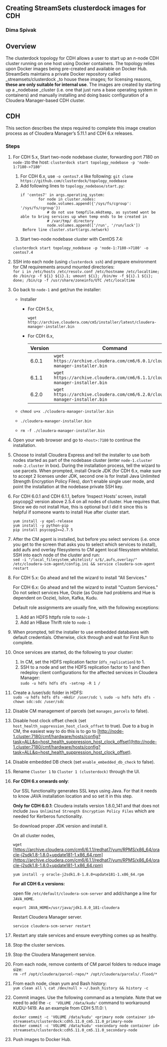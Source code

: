 ## Creating StreamSets clusterdock images for CDH

### Dima Spivak

## Overview

The clusterdock topology for CDH allows a user to start up an _n_-node CDH cluster running on one host using Docker containers. The topology relies upon Docker images being pre-created and available on Docker Hub. StreamSets maintains a private Docker repository called _streamsets/clusterdock _to house these images; for licensing reasons, **these are only suitable for internal use**. The images are created by starting up a _nodebase _cluster (i.e. one that just runs a base operating system in containers) and manually installing and doing basic configuration of a Cloudera Manager-based CDH cluster. 

## CDH

This section describes the steps required to complete this image creation process as of Cloudera Manager’s 5.11.1 and CDH 6.x releases.

### Steps

1. For CDH 5.x, Start two-node nodebase cluster, forwarding port 7180 on `node-1`to the host:
    `clusterdock start topology_nodebase -p 'node-1:7180->7180'`

    1. For CDH 6.x, use `-o centos7.4` like following:
    `git clone https://github.com/clusterdock/topology_nodebase`
    1. Add following lines to `topology_nodebase/start.py`:
        ```
        if 'centos7' in args.operating_system:
                for node in cluster.nodes:
                    node.volumes.append({'/sys/fs/cgroup': '/sys/fs/cgroup'})
                    # do not use tempfile.mkdtemp, as systemd wont be able to bring services up when temp ends to be created in
                    # /var/tmp/ directory
                    node.volumes.append(['/run', '/run/lock'])
         Before line cluster.start(args.network)
        ```
    1. Start two-node nodebase cluster with CentOS 7.4:
    ```
    clusterdock start topology_nodebase -p 'node-1:7180->7180' -o centos7.4
    ```
1. SSH into each node (using `clusterdock ssh`) and prepare environment for CM requirements around mounted directories: \
`for i in /etc/hosts /etc/resolv.conf /etc/hostname /etc/localtime; do /bin/cp -f ${i} ${i}.1; umount ${i}; /bin/mv -f ${i}.1 ${i}; done; /bin/cp -f /usr/share/zoneinfo/UTC /etc/localtime`
1. Go back to `node-1` and get/run the installer:
    - Installer
        - For CDH 5.x,
            ```
            wget http://archive.cloudera.com/cm5/installer/latest/cloudera-manager-installer.bin
            ```
        - For CDH 6.x,
        
            | Version | Command |
            | --------|---------|
            | 6.0.1   | `wget https://archive.cloudera.com/cm6/6.0.1/cloudera-manager-installer.bin` |
            | 6.1.1   | `wget https://archive.cloudera.com/cm6/6.1.1/cloudera-manager-installer.bin` |
            | 6.2.0   | `wget https://archive.cloudera.com/cm6/6.2.0/cloudera-manager-installer.bin` |

    - `chmod u+x ./cloudera-manager-installer.bin`
    - `./cloudera-manager-installer.bin`
    - `rm -f ./cloudera-manager-installer.bin`
1. Open your web browser and go to `<host>:7180` to continue the installation.
1. Choose to install Cloudera Express and tell the installer to use both nodes started as part of the nodebase cluster (enter `node-1.cluster` `node-2.cluster` in box). During the installation process, tell the wizard to use parcels. When prompted, install Oracle JDK (for CDH 6.x, make sure to accept 2 licenses under JDK, second one is for Install Java Unlimited Strength Encryption Policy Files), don't enable single user mode, and point the installation at the nodebase private SSH key.
1. For CDH 6.0.1 and CDH 6.1.1, before ‘Inspect Hosts’ screen, install psycopg2 version above 2.5.4 on all nodes of cluster. Hue requires that. Since we do not install Hue, this is optional but I did it since this is helpful if someone wants to install Hue after cluster start.
    ```
    yum install -y epel-release 
    yum install -y python-pip
    pip install psycopg2==2.7.5
    ```
1. After the CM agent is installed, but before you select services (i.e. once you get to the screen that asks you to select which services to install),  add aufs and overlay filesystems to CM agent local filesystem whitelist. SSH into each node of the cluster and run: \
`sed -i "/local_filesystem_whitelist/ s/$/,aufs,overlay/" /etc/cloudera-scm-agent/config.ini && service cloudera-scm-agent restart`
1. For CDH 5.x: Go ahead and tell the wizard to install "All Services." 

    For CDH 6.x: Go ahead and tell the wizard to install "Custom Services."  Do not select services Hue, Oozie (as Oozie had problems and Hue is dependent on Oozie), Isilon, Kafka, Kudu.

    Default role assignments are usually fine, with the following exceptions:

    1. Add an HDFS httpfs role to `node-1`
    1. Add an HBase Thrift role to `node-1`
1. When prompted, tell the installer to use embedded databases with default credentials. Otherwise, click through and wait for First Run to complete.
1. Once services are started, do the following to your cluster:
    1. In CM, set the HDFS replication factor (`dfs_replication`) to 1. 
    1. SSH to a node and set the HDFS replication factor to 1 and then redeploy client configurations for the affected services in Cloudera Manager: \
`sudo -u hdfs hdfs dfs -setrep -R 1 /`
11. Create a /user/sdc folder in HDFS: \
`sudo -u hdfs hdfs dfs -mkdir /user/sdc \
sudo -u hdfs hdfs dfs -chown sdc:sdc /user/sdc`
12. Disable CM management of parcels (set `manages_parcels` to false).
13. Disable host clock offset check (set `host_health_suppression_host_clock_offset` to true). Due to a bug in CM, the easiest way to do this is to go to [http://node-1.cluster:7180/cmf/hardware/hosts/config?task=ALL&q=host_health_suppression_host_clock_offset](http://node-1.cluster:7180/cmf/hardware/hosts/config?task=ALL&q=host_health_suppression_host_clock_offset).
14. Disable embedded DB check (set `enable_embedded_db_check` to false).
15. Rename `Cluster 1` to `Cluster 1 (clusterdock)` through the UI.
16. **For CDH 6.x onwards only**:

    Our SSL functionality generates SSL keys using Java. For that it needs to know JAVA installation location and so set it in this step.

    **Only for CDH 6.0.1**: Cloudera installs version 1.8.0_141 and that does not include `Java Unlimited Strength Encryption Policy Files` which are needed for Kerberos functionality.

    So download proper JDK version and install it.

    On all cluster nodes,

    `wget` [https://archive.cloudera.com/cm6/6.1.1/redhat7/yum/RPMS/x86_64/oracle-j2sdk1.8-1.8.0+update181-1.x86_64.rpm](https://archive.cloudera.com/cm6/6.1.1/redhat7/yum/RPMS/x86_64/oracle-j2sdk1.8-1.8.0+update181-1.x86_64.rpm)

    ```
    yum install -y oracle-j2sdk1.8-1.8.0+update181-1.x86_64.rpm

    ```

    **For all CDH 6.x versions:** 

    open file `/etc/default/cloudera-scm-server` and add/change a line for `JAVA_HOME`.

    ```
    export JAVA_HOME=/usr/java/jdk1.8.0_181-cloudera
    ```

    Restart Cloudera Manager server.

    ```
    service cloudera-scm-server restart
    ```

1. Restart any stale services and ensure everything comes up as healthy.
1. Stop the cluster services.
1. Stop the Cloudera Management service.
1. From each node, remove contents of CM parcel folders to reduce image size: \
`rm -rf /opt/cloudera/parcel-repo/* /opt/cloudera/parcels/.flood/*`
1. From each node, clean yum and Bash history: \
`yum clean all \
cat /dev/null > ~/.bash_history && history -c`
1. Commit images. Use the following command as a template. Note that we need to add the `-c  'VOLUME /data/kudu'` command to workaround KUDU-1419. As an example from CDH 5.11.0: \
    ```
    docker commit -c 'VOLUME /data/kudu' <primary node container id> streamsets/clusterdock:cdh5.11.0_cm5.11.0_primary-node
    docker commit -c 'VOLUME /data/kudu' <secondary node container id> streamsets/clusterdock:cdh5.11.0_cm5.11.0_secondary-node
    ```
1. Push images to Docker Hub.

